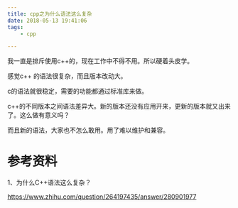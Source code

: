```yaml
---
title: cpp之为什么语法这么复杂
date: 2018-05-13 19:41:06
tags:
	- cpp

---
```




我一直是排斥使用c++的，现在工作中不得不用。所以硬着头皮学。

感觉c++ 的语法很复杂，而且版本改动大。

c的语法就很稳定，需要的功能都通过标准库来做。

c++的不同版本之间语法差异大。新的版本还没有应用开来，更新的版本就又出来了。这么做有意义吗？

而且新的语法，大家也不怎么敢用。用了难以维护和兼容。



# 参考资料

1、为什么C++语法这么复杂？

https://www.zhihu.com/question/264197435/answer/280901977